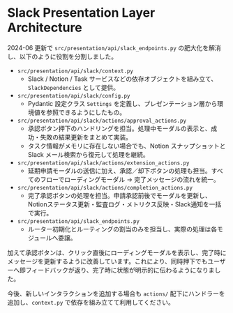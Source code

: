 # Slack Presentation Layer Architecture

2024-06 更新で `src/presentation/api/slack_endpoints.py` の肥大化を解消し、以下のように役割を分割しました。

- `src/presentation/api/slack/context.py`
  - Slack / Notion / Task サービスなどの依存オブジェクトを組み立て、`SlackDependencies` として提供。
- `src/presentation/api/slack/config.py`
  - Pydantic 設定クラス `Settings` を定義し、プレゼンテーション層から環境値を参照できるようにしたもの。
- `src/presentation/api/slack/actions/approval_actions.py`
  - 承認ボタン押下のハンドリングを担当。処理中モーダルの表示と、成功・失敗の結果更新をまとめて実装。
  - タスク情報がメモリに存在しない場合でも、Notion スナップショットと Slack メール検索から復元して処理を継続。
- `src/presentation/api/slack/actions/extension_actions.py`
  - 延期申請モーダルの送信に加え、承認／却下ボタンの処理も担当。すべてのフローでローディングモーダル → 完了メッセージの流れを統一。
- `src/presentation/api/slack/actions/completion_actions.py`
  - 完了承認ボタンの処理を担当。申請承認前後でモーダルを更新し、Notionステータス更新・監査ログ・メトリクス反映・Slack通知を一括で実行。
- `src/presentation/api/slack_endpoints.py`
  - ルーター初期化とルーティングの割当のみを担当し、実際の処理は各モジュールへ委譲。

加えて承認ボタンは、クリック直後にローディングモーダルを表示し、完了時にメッセージを更新するように改善しています。これにより、同時押下でもユーザーへ即フィードバックが返り、完了時に状態が明示的に伝わるようになりました。

今後、新しいインタラクションを追加する場合も `actions/` 配下にハンドラーを追加し、`context.py` で依存を組み立てて利用してください。

